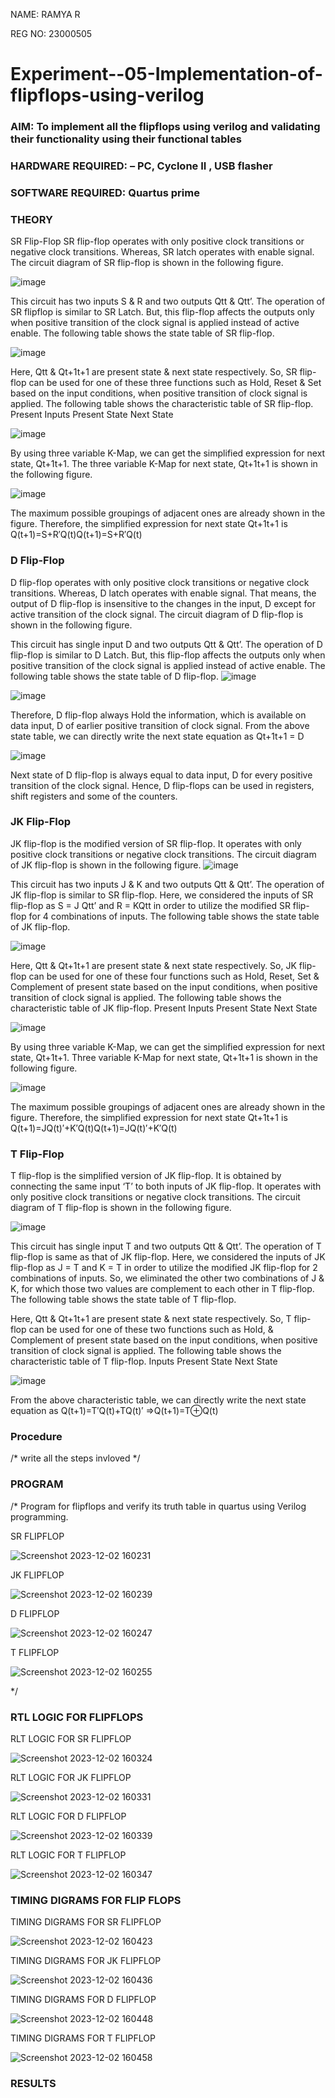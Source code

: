 NAME: RAMYA R

REG NO: 23000505

# Experiment--05-Implementation-of-flipflops-using-verilog
### AIM: To implement all the flipflops using verilog and validating their functionality using their functional tables
### HARDWARE REQUIRED:  – PC, Cyclone II , USB flasher
### SOFTWARE REQUIRED:   Quartus prime
### THEORY 
SR Flip-Flop
SR flip-flop operates with only positive clock transitions or negative clock transitions. Whereas, SR latch operates with enable signal. The circuit diagram of SR flip-flop is shown in the following figure.

![image](https://user-images.githubusercontent.com/36288975/167910294-bb550548-b1dc-4cba-9044-31d9037d476b.png)

 
This circuit has two inputs S & R and two outputs Qtt & Qtt’. The operation of SR flipflop is similar to SR Latch. But, this flip-flop affects the outputs only when positive transition of the clock signal is applied instead of active enable.
The following table shows the state table of SR flip-flop.


![image](https://user-images.githubusercontent.com/36288975/167910648-ced88e69-869c-42e2-9718-a285a3902446.png)


Here, Qtt & Qt+1t+1 are present state & next state respectively. So, SR flip-flop can be used for one of these three functions such as Hold, Reset & Set based on the input conditions, when positive transition of clock signal is applied. The following table shows the characteristic table of SR flip-flop.
Present Inputs	Present State	Next State


![image](https://user-images.githubusercontent.com/36288975/167908180-5fc9d589-1cb5-41f5-b2c8-927e04f5f387.png)

By using three variable K-Map, we can get the simplified expression for next state, Qt+1t+1. The three variable K-Map for next state, Qt+1t+1 is shown in the following figure.

![image](https://user-images.githubusercontent.com/36288975/167908214-25b30a54-db20-4bcb-9385-5f93a1982a09.png)

 
The maximum possible groupings of adjacent ones are already shown in the figure. Therefore, the simplified expression for next state Qt+1t+1 is
Q(t+1)=S+R′Q(t)Q(t+1)=S+R′Q(t)


### D Flip-Flop
D flip-flop operates with only positive clock transitions or negative clock transitions. Whereas, D latch operates with enable signal. That means, the output of D flip-flop is insensitive to the changes in the input, D except for active transition of the clock signal. The circuit diagram of D flip-flop is shown in the following figure.
 
This circuit has single input D and two outputs Qtt & Qtt’. The operation of D flip-flop is similar to D Latch. But, this flip-flop affects the outputs only when positive transition of the clock signal is applied instead of active enable.
The following table shows the state table of D flip-flop.
![image](https://user-images.githubusercontent.com/36288975/167908342-e03f0cbb-5958-43bb-b74a-5e3ec2341675.png)

![image](https://user-images.githubusercontent.com/36288975/167910325-aeef0739-0a54-40e2-bebd-6f5fa0cad10e.png)



Therefore, D flip-flop always Hold the information, which is available on data input, D of earlier positive transition of clock signal. From the above state table, we can directly write the next state equation as
Qt+1t+1 = D



![image](https://user-images.githubusercontent.com/36288975/167908850-d39d07ba-7f9d-490a-b9f2-274e189fd047.png)

Next state of D flip-flop is always equal to data input, D for every positive transition of the clock signal. Hence, D flip-flops can be used in registers, shift registers and some of the counters.


### JK Flip-Flop
JK flip-flop is the modified version of SR flip-flop. It operates with only positive clock transitions or negative clock transitions. The circuit diagram of JK flip-flop is shown in the following figure.
![image](https://user-images.githubusercontent.com/36288975/167910378-d2d984a7-2815-4d17-8c41-ee4bdf59ec24.png) 

 
This circuit has two inputs J & K and two outputs Qtt & Qtt’. The operation of JK flip-flop is similar to SR flip-flop. Here, we considered the inputs of SR flip-flop as S = J Qtt’ and R = KQtt in order to utilize the modified SR flip-flop for 4 combinations of inputs.
The following table shows the state table of JK flip-flop.


![image](https://user-images.githubusercontent.com/36288975/167908575-59c35afb-50d3-46a2-888c-47478a3179d5.png)

Here, Qtt & Qt+1t+1 are present state & next state respectively. So, JK flip-flop can be used for one of these four functions such as Hold, Reset, Set & Complement of present state based on the input conditions, when positive transition of clock signal is applied. The following table shows the characteristic table of JK flip-flop.
Present Inputs	Present State	Next State

![image](https://user-images.githubusercontent.com/36288975/167908664-c854ffe9-0bd3-44c2-bfa6-e53928181c69.png)


By using three variable K-Map, we can get the simplified expression for next state, Qt+1t+1. Three variable K-Map for next state, Qt+1t+1 is shown in the following figure.
 
 
 ![image](https://user-images.githubusercontent.com/36288975/167908688-fa93c3e9-8323-4864-947d-c11d163d5a90.png)

The maximum possible groupings of adjacent ones are already shown in the figure. Therefore, the simplified expression for next state Qt+1t+1 is
Q(t+1)=JQ(t)′+K′Q(t)Q(t+1)=JQ(t)′+K′Q(t)



### T Flip-Flop
T flip-flop is the simplified version of JK flip-flop. It is obtained by connecting the same input ‘T’ to both inputs of JK flip-flop. It operates with only positive clock transitions or negative clock transitions. The circuit diagram of T flip-flop is shown in the following figure.

![image](https://user-images.githubusercontent.com/36288975/167911534-5f3c445d-bc68-46e2-9a9c-7efce5febc60.png)



This circuit has single input T and two outputs Qtt & Qtt’. The operation of T flip-flop is same as that of JK flip-flop. Here, we considered the inputs of JK flip-flop as J = T and K = T in order to utilize the modified JK flip-flop for 2 combinations of inputs. So, we eliminated the other two combinations of J & K, for which those two values are complement to each other in T flip-flop.
The following table shows the state table of T flip-flop.



Here, Qtt & Qt+1t+1 are present state & next state respectively. So, T flip-flop can be used for one of these two functions such as Hold, & Complement of present state based on the input conditions, when positive transition of clock signal is applied. The following table shows the characteristic table of T flip-flop.
Inputs	Present State	Next State


![image](https://user-images.githubusercontent.com/36288975/167909015-53aa9450-3f28-4202-887a-79d88228f8a0.png)

From the above characteristic table, we can directly write the next state equation as
Q(t+1)=T′Q(t)+TQ(t)′
⇒Q(t+1)=T⊕Q(t)

### Procedure
/* write all the steps invloved */



### PROGRAM 
/*
Program for flipflops  and verify its truth table in quartus using Verilog programming.

 SR FLIPFLOP

 ![Screenshot 2023-12-02 160231](https://github.com/ramya23000505/Experiment--05-Implementation-of-flipflops-using-verilog/assets/149370791/7ad95e40-66f7-4126-b107-1de83dca5f99)

JK FLIPFLOP

![Screenshot 2023-12-02 160239](https://github.com/ramya23000505/Experiment--05-Implementation-of-flipflops-using-verilog/assets/149370791/3c4708a3-d1ce-4120-83f9-ec0acc3a8c24)

D FLIPFLOP

![Screenshot 2023-12-02 160247](https://github.com/ramya23000505/Experiment--05-Implementation-of-flipflops-using-verilog/assets/149370791/31e17ea3-2235-4b92-91a6-bafb6969dd77)

T FLIPFLOP

![Screenshot 2023-12-02 160255](https://github.com/ramya23000505/Experiment--05-Implementation-of-flipflops-using-verilog/assets/149370791/1cf49784-ea4c-4207-95d5-97e106583fe0)

*/

### RTL LOGIC FOR FLIPFLOPS 

RLT LOGIC FOR SR FLIPFLOP

![Screenshot 2023-12-02 160324](https://github.com/ramya23000505/Experiment--05-Implementation-of-flipflops-using-verilog/assets/149370791/f7c3779c-6e08-4629-916e-0f4960b10314)

RLT LOGIC FOR JK FLIPFLOP

![Screenshot 2023-12-02 160331](https://github.com/ramya23000505/Experiment--05-Implementation-of-flipflops-using-verilog/assets/149370791/23a37bb4-173a-418a-bddb-9ddd359016b0)

RLT LOGIC FOR D FLIPFLOP

![Screenshot 2023-12-02 160339](https://github.com/ramya23000505/Experiment--05-Implementation-of-flipflops-using-verilog/assets/149370791/47b4e552-9070-4f1c-bb1d-8d6965015062)

RLT LOGIC FOR T FLIPFLOP

![Screenshot 2023-12-02 160347](https://github.com/ramya23000505/Experiment--05-Implementation-of-flipflops-using-verilog/assets/149370791/9188e832-09eb-4a85-9db8-4a6ed3eee450)

### TIMING DIGRAMS FOR FLIP FLOPS 

TIMING DIGRAMS FOR  SR FLIPFLOP

![Screenshot 2023-12-02 160423](https://github.com/ramya23000505/Experiment--05-Implementation-of-flipflops-using-verilog/assets/149370791/781b6c38-a8da-4f76-b422-f76500dec34f)

TIMING DIGRAMS FOR  JK FLIPFLOP

![Screenshot 2023-12-02 160436](https://github.com/ramya23000505/Experiment--05-Implementation-of-flipflops-using-verilog/assets/149370791/da9964dd-79f4-49f9-9eb3-23fed97e6af2)

TIMING DIGRAMS FOR  D FLIPFLOP

![Screenshot 2023-12-02 160448](https://github.com/ramya23000505/Experiment--05-Implementation-of-flipflops-using-verilog/assets/149370791/773de760-e579-4f12-9eac-ee206886f757)

TIMING DIGRAMS FOR  T FLIPFLOP

![Screenshot 2023-12-02 160458](https://github.com/ramya23000505/Experiment--05-Implementation-of-flipflops-using-verilog/assets/149370791/bf4be5e7-d8dd-4d31-9eaa-cad284debcaf)

### RESULTS 
